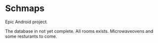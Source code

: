 Schmaps
=======

Epic Android project.

The database in not yet complete. All rooms exists. Microwaveovens and some resturants to come.
